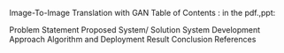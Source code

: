 Image-To-Image Translation with GAN
Table of Contents : in the pdf.,ppt:

Problem Statement
Proposed System/ Solution
System Development Approach
Algorithm and Deployment
Result
Conclusion
References
